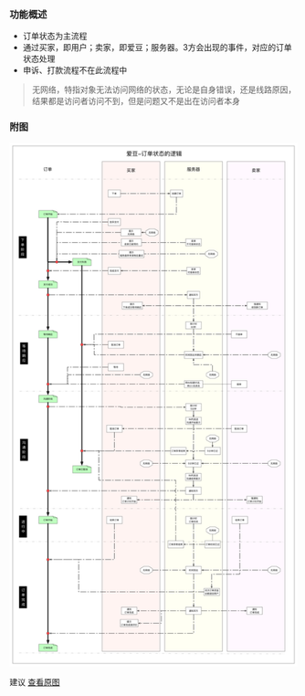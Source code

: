 ### 功能概述
* 订单状态为主流程
* 通过买家，即用户；卖家，即爱豆；服务器。3方会出现的事件，对应的订单状态处理
* 申诉、打款流程不在此流程中


> 无网络，特指对象无法访问网络的状态，无论是自身错误，还是线路原因，结果都是访问者访问不到，但是问题又不是出在访问者本身

### 附图
![](img/爱豆-订单状态的逻辑.jpg)

建议 [查看原图](img/爱豆-订单状态的逻辑.jpg)
